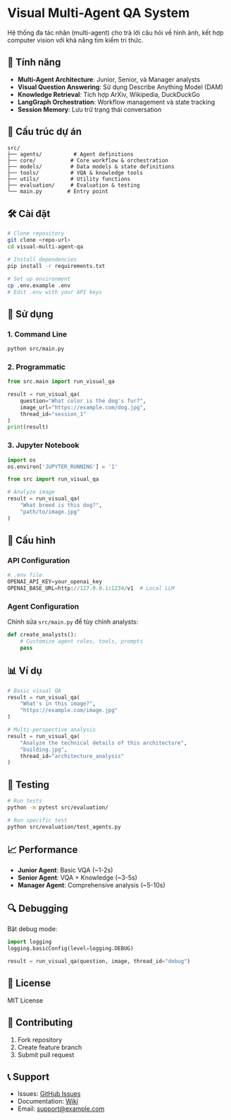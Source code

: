 # Visual Multi-Agent QA System

Hệ thống đa tác nhân (multi-agent) cho trả lời câu hỏi về hình ảnh, kết hợp computer vision với khả năng tìm kiếm tri thức.

## 🚀 Tính năng

- **Multi-Agent Architecture**: Junior, Senior, và Manager analysts
- **Visual Question Answering**: Sử dụng Describe Anything Model (DAM)
- **Knowledge Retrieval**: Tích hợp ArXiv, Wikipedia, DuckDuckGo
- **LangGraph Orchestration**: Workflow management và state tracking
- **Session Memory**: Lưu trữ trạng thái conversation

## 📁 Cấu trúc dự án

```
src/
├── agents/          # Agent definitions
├── core/           # Core workflow & orchestration  
├── models/         # Data models & state definitions
├── tools/          # VQA & knowledge tools
├── utils/          # Utility functions
├── evaluation/     # Evaluation & testing
└── main.py        # Entry point
```

## 🛠️ Cài đặt

```bash
# Clone repository
git clone <repo-url>
cd visual-multi-agent-qa

# Install dependencies  
pip install -r requirements.txt

# Set up environment
cp .env.example .env
# Edit .env with your API keys
```

## 🎯 Sử dụng

### 1. Command Line

```bash
python src/main.py
```

### 2. Programmatic

```python
from src.main import run_visual_qa

result = run_visual_qa(
    question="What color is the dog's fur?",
    image_url="https://example.com/dog.jpg",
    thread_id="session_1"
)
print(result)
```

### 3. Jupyter Notebook

```python
import os
os.environ['JUPYTER_RUNNING'] = '1'

from src import run_visual_qa

# Analyze image
result = run_visual_qa(
    "What breed is this dog?", 
    "path/to/image.jpg"
)
```

## 🔧 Cấu hình

### API Configuration

```python
# .env file
OPENAI_API_KEY=your_openai_key
OPENAI_BASE_URL=http://127.0.0.1:1234/v1  # Local LLM
```

### Agent Configuration

Chỉnh sửa `src/main.py` để tùy chỉnh analysts:

```python
def create_analysts():
    # Customize agent roles, tools, prompts
    pass
```

## 📊 Ví dụ

```python
# Basic visual QA
result = run_visual_qa(
    "What's in this image?",
    "https://example.com/image.jpg"
)

# Multi-perspective analysis  
result = run_visual_qa(
    "Analyze the technical details of this architecture",
    "building.jpg",
    thread_id="architecture_analysis"
)
```

## 🧪 Testing

```bash
# Run tests
python -m pytest src/evaluation/

# Run specific test
python src/evaluation/test_agents.py
```

## 📈 Performance

- **Junior Agent**: Basic VQA (~1-2s)
- **Senior Agent**: VQA + Knowledge (~3-5s)  
- **Manager Agent**: Comprehensive analysis (~5-10s)

## 🔍 Debugging

Bật debug mode:

```python
import logging
logging.basicConfig(level=logging.DEBUG)

result = run_visual_qa(question, image, thread_id="debug")
```

## 📝 License

MIT License

## 🤝 Contributing

1. Fork repository
2. Create feature branch
3. Submit pull request

## 📞 Support

- Issues: [GitHub Issues](link)
- Documentation: [Wiki](link)
- Email: support@example.com 